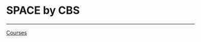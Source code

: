 # SPACE by CBS

---

[Courses](SPACE%20by%20CBS%203e2a25f88971439fad6c6d87d8578c1d/Courses%2021841a826444489e808e4017899a794b.csv)